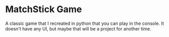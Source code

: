 # MatchStick Game
A classic game that I recreated in python that you can play in the console.
It doesn't have any UI, but maybe that will be a project for another time.

